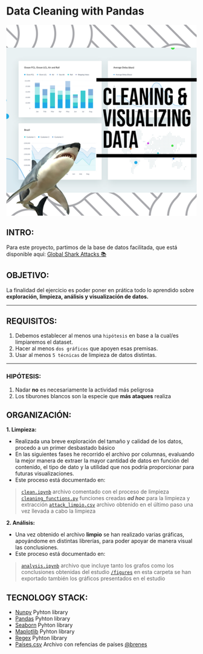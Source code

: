 # Data Cleaning with Pandas
![My_project](/readme/My_project.jpg)

## INTRO:
Para este proyecto, partimos de la base de datos facilitada, que está disponible aquí: 
[Global Shark Attacks 📚](https://www.kaggle.com/teajay/global-shark-attacks)      

## OBJETIVO:
La finalidad del ejercicio es poder poner en prática todo lo aprendido sobre **exploración, limpieza, análisis y visualización de datos.**

---
## REQUISITOS:
1. Debemos establecer al menos una `hipótesis` en base a la cual/es limpiaremos el dataset.
2. Hacer al menos `dos gráficos` que apoyen esas premisas.
3. Usar al menos `5 técnicas` de limpieza de datos distintas.
---

### HIPÓTESIS:

1. Nadar **no** es necesariamente la actividad más peligrosa
2. Los tiburones blancos son la especie que **más ataques** realiza


## ORGANIZACIÓN:

**1. Limpieza:**
- Realizada una breve exploración del tamaño y calidad de los datos, procedo a un primer desbastado básico
- En las siguientes fases he recorrido el archivo por columnas, evaluando la mejor manera de extraer la mayor cantidad de datos en función del contenido, el tipo de dato y la utilidad que nos podría proporcionar para futuras visualizaciones. 
- Este proceso está documentado en:
> [`clean.ipynb`](1_clean.ipynb) archivo comentado con el proceso de limpieza
> [`cleaning_functions.py`](src/cleaning_functions.py) funciones creadas ***ad hoc*** para la limpieza y extracción
> [`attack_limpio.csv`](data/attack_limpio.csv) archivo obtenido en el último paso una vez llevada a cabo la limpieza

**2. Análisis:**
- Una vez obtenido el archivo **limpio** se han realizado varias gráficas, apoyándome en distintas librerías, para poder 
apoyar de manera visual las conclusiones.
- Este proceso está documentado en:
> [`analysis.ipynb`](2_analysis.ipynb) archivo que incluye tanto los grafos como los conclusiones obtenidas del estudio
> [`/figures`](/figures) en esta carpeta se han exportado también los gráficos presentados en el estudio

## TECNOLOGY STACK:
* [Nunpy](https://numpy.org/doc/1.18/) Pyhton library
* [Pandas](https://pandas.pydata.org/) Pyhton library
* [Seaborn](https://seaborn.pydata.org/) Pyhton library
* [Maplotlib](https://matplotlib.org/) Pyhton library
* [Regex](https://docs.microsoft.com/es-es/dotnet/api/system.text.regularexpressions.regex?view=net-6.0) Pyhton library
* [Países.csv](https://gist.github.com/brenes/1095110) Archivo con refencias de países [@brenes](https://github.com/brenes)
